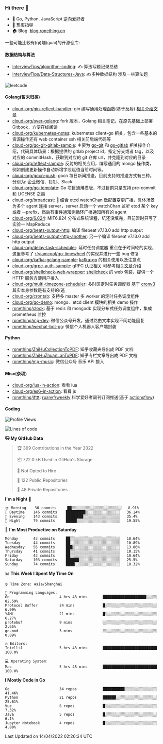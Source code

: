 ### Hi there 👋

- 💬 Go, Python, JavaScript 逆向爱好者
- 🎸 热衷指弹
- 🏠 Blog: [blog.ronething.cn](https://blog.ronething.cn)

一些可能比较有(qi)趣(guai)的开源仓库:

#### 数据结构与算法

- [InterviewTips/algorithm-coding](https://github.com/InterviewTips/algorithm-coding): ✍️ 算法写题记录总结
- [InterviewTips/Data-Structures-Java](https://github.com/InterviewTips/Data-Structures-Java): ✍️多种数据结构 涉及一些算法题

![leetcode](https://stats.justsong.cn/api/leetcode?username=ashing&cn=true)

#### Golang(暂未归类)

- [cloud-org/gin-reflect-handler](https://github.com/cloud-org/gin-reflect-handler): gin 编写通用处理函数(基于反射) [相关介绍文章](https://juejin.cn/post/7041916837419810847)
- [cloud-org/over-golang](https://github.com/cloud-org/over-golang): fork 版本，Golang 相关笔记，在原先基础上部署 Gitbook，方便在线阅读
- [cloud-org/kubernetes-notes](https://github.com/cloud-org/kubernetes-notes): kubernetes client-go 相关，包含一些基本的资源操作还有 web container ssh 相关前后端代码等
- [cloud-org/go-git-gitlab-sample](https://github.com/cloud-org/go-git-gitlab-sample): 主要为 [go-git](https://github.com/go-git/go-git) 和 [go-gitlab](https://github.com/xanzy/go-gitlab) 相关操作介绍，代码具体场景：根据提供的 gitlab project id，指定分支或者 tag，以及对应的 commitHash，获取到对应的 git 仓库 url，并克隆到对应的目录
- [cloud-org/reflect-sample](https://github.com/cloud-org/reflect-sample): 反射的相关应用，编写通用的 mongo 操作类，例如创建更新操作自动新增字段赋值当前时间等。
- [cloud-org/gocn-push](https://github.com/cloud-org/gocn-push): gocn 每日新闻推送，目前支持的推送方式有三种，分别为: 企业微信、钉钉、Slack
- [cloud-org/go-template](https://github.com/cloud-org/go-template): Go 项目通用模版，不过目前只是支持 pre-commit 和 LICENSE 之类
- [cloud-org/broadcast](https://github.com/cloud-org/broadcast): 📢 结合 etcd watchChan 做配置变更广播，具体场景为多个 agent 连接 server，server 启动一个 watchChan 监听 etcd 某个 key 或者 --prefix，然后有事件通知则循环广播通知所有的 agent
- [cloud-org/6.824](https://github.com/cloud-org/6.824): MIT6.824 分布式系统课程，坑还没填完，目前暂时只写了实验一 MapReduce
- [cloud-org/beats-output-http](https://github.com/cloud-org/beats-output-http): 编译  filebeat v7.13.0 add http output
- [cloud-org/beats-output-http-another](https://github.com/cloud-org/beats-output-http-another): 另一个编译  filebeat v7.13.0 add http output
- [cloud-org/delay-task-scheduler](https://github.com/cloud-org/delay-task-scheduler): 延时任务调度器 重点在于时间轮的实现，这里参考了 [rfyiamcool/go-timewheel](https://github.com/rfyiamcool/go-timewheel) 的实现并进行一些 bug 修复
- [cloud-org/kafka-golang-sample](https://github.com/cloud-org/kafka-golang-sample): [kafka-go](github.com/segmentio/kafka-go) 的相关使用以及注意点
- [cloud-org/grpc-auth-sample](https://github.com/cloud-org/grpc-auth-sample): gRPC 认证相关 可参考相关[文章](https://juejin.cn/post/7041603440841064461)介绍
- [cloud-org/shellcheck-web-wrapper](https://github.com/cloud-org/shellcheck-web-wrapper): [shellcheck](https://github.com/koalaman/shellcheck) 的 web 包装，提供一个 HTTP 服务方便用户接入
- [cloud-org/multi-timezone-scheduler](https://github.com/cloud-org/multi-timezone-scheduler): 多时区定时任务调度器 基于 [cronv3](https://github.com/robfig/cron) 其实本身参数是有支持的(逃
- [cloud-org/crontab](https://github.com/cloud-org/crontab): 支持多 master 多 worker 的定时任务调度组件
- [cloud-org/go-demo](https://github.com/cloud-org/go-demo): mongo、etcd client 模块的相关 demo 操作
- [ronething/clock](https://github.com/ronething/clock): 基于 redis 和 mongodb 实现分布式任务调度组件，集成 prometheus 监控
- [ronething/mp-dev](https://github.com/ronething/mp-dev): 微信公众号开发，通过路由文本实现不同功能回复
- [ronething/wechat-bot-go](https://github.com/ronething/wechat-bot-go): 微信个人机器人客户端封装

#### Python

- [ronething/ZhiHuCollectionToPDF](https://github.com/ronething/ZhiHuCollectionToPDF): 知乎收藏夹导出成 PDF 文档
- [ronething/ZhiHuZhuanLanToPDF](https://github.com/ronething/ZhiHuZhuanLanToPDF): 知乎专栏文章导出成 PDF 文档
- [ronething/mp-music](https://github.com/ronething/mp-music): 微信公众号 音乐 API 接入

#### Misc(杂项)

- [cloud-org/lua-in-action](https://github.com/cloud-org/lua-in-action): 看看 lua
- [cloud-org/es6-in-action](https://github.com/cloud-org/es6-in-action): 看看 js
- [ronething/ifttt](https://github.com/ronething/ifttt): [ruanyf/weekly](https://github.com/ruanyf/weekly) 科学爱好者周刊订阅推送(基于 [actionsflow](https://github.com/actionsflow/actionsflow))

#### Coding

<!--START_SECTION:waka-->
![Profile Views](http://img.shields.io/badge/Profile%20Views-61-blue)

![Lines of code](https://img.shields.io/badge/From%20Hello%20World%20I%27ve%20Written-462%20Thousand%20lines%20of%20code-blue)

**🐱 My GitHub Data** 

> 🏆 369 Contributions in the Year 2022
 > 
> 📦 722.0 kB Used in GitHub's Storage 
 > 
> 🚫 Not Opted to Hire
 > 
> 📜 122 Public Repositories 
 > 
> 🔑 48 Private Repositories  
 > 
**I'm a Night 🦉** 

```text
🌞 Morning    36 commits     ██░░░░░░░░░░░░░░░░░░░░░░░   8.91% 
🌆 Daytime    146 commits    █████████░░░░░░░░░░░░░░░░   36.14% 
🌃 Evening    143 commits    ████████░░░░░░░░░░░░░░░░░   35.4% 
🌙 Night      79 commits     █████░░░░░░░░░░░░░░░░░░░░   19.55%

```
📅 **I'm Most Productive on Saturday** 

```text
Monday       43 commits     ██░░░░░░░░░░░░░░░░░░░░░░░   10.64% 
Tuesday      44 commits     ██░░░░░░░░░░░░░░░░░░░░░░░   10.89% 
Wednesday    56 commits     ███░░░░░░░░░░░░░░░░░░░░░░   13.86% 
Thursday     41 commits     ██░░░░░░░░░░░░░░░░░░░░░░░   10.15% 
Friday       43 commits     ██░░░░░░░░░░░░░░░░░░░░░░░   10.64% 
Saturday     103 commits    ██████░░░░░░░░░░░░░░░░░░░   25.5% 
Sunday       74 commits     ████░░░░░░░░░░░░░░░░░░░░░   18.32%

```


📊 **This Week I Spent My Time On** 

```text
⌚︎ Time Zone: Asia/Shanghai

💬 Programming Languages: 
Go                       4 hrs 48 mins       ████████████████████░░░░░   82.59% 
Protocol Buffer          24 mins             █░░░░░░░░░░░░░░░░░░░░░░░░   6.99% 
YAML                     21 mins             █░░░░░░░░░░░░░░░░░░░░░░░░   6.27% 
protobuf                 9 mins              ░░░░░░░░░░░░░░░░░░░░░░░░░   2.65% 
go.mod                   3 mins              ░░░░░░░░░░░░░░░░░░░░░░░░░   0.89%

🔥 Editors: 
IntelliJ                 5 hrs 48 mins       █████████████████████████   100.0%

💻 Operating System: 
Mac                      5 hrs 48 mins       █████████████████████████   100.0%

```

**I Mostly Code in Go** 

```text
Go                       34 repos            ██████████░░░░░░░░░░░░░░░   41.46% 
Python                   21 repos            ██████░░░░░░░░░░░░░░░░░░░   25.61% 
Vue                      6 repos             █░░░░░░░░░░░░░░░░░░░░░░░░   7.32% 
Java                     5 repos             █░░░░░░░░░░░░░░░░░░░░░░░░   6.1% 
Jupyter Notebook         4 repos             █░░░░░░░░░░░░░░░░░░░░░░░░   4.88%

```



 Last Updated on 14/04/2022 02:26:34 UTC
<!--END_SECTION:waka-->
